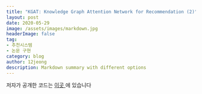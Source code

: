 ```yaml
---
title: "KGAT: Knowledge Graph Attention Network for Recommendation (2)"
layout: post
date: 2020-05-29
image: /assets/images/markdown.jpg
headerImage: false
tag:
- 추천시스템
- 논문 구현
category: blog
author: 12jeong
description: Markdown summary with different options
---
```


저자가 공개한 코드는 <a href ='https://github.com/xiangwang1223/knowledge_graph_attention_network'> 이곳 </a>에 있습니다
